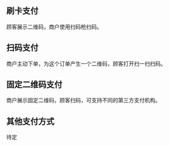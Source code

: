 ## 刷卡支付
顾客展示二维码，商户使用扫码枪扫码。
## 扫码支付
商户主动下单，为这个订单产生一个二维码，顾客打开扫一扫扫码。
## 固定二维码支付
商户展示固定二维码，顾客扫码，可支持不同的第三方支付机构。
## 其他支付方式
待定